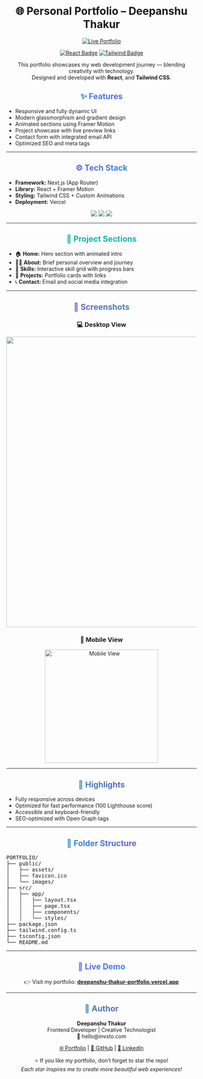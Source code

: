 <h1 align="center">🌐 Personal Portfolio – Deepanshu Thakur</h1>

<p align="center">
  <a href="https://deepanshu-thakur-portfolio.vercel.app" target="_blank">
    <img src="https://img.shields.io/badge/🚀_Live_Portfolio-000?style=for-the-badge&logo=vercel&logoColor=white" alt="Live Portfolio">
  </a>
</p>

<p align="center">
  <a href="https://react.dev/" target="_blank"><img src="https://img.shields.io/badge/React-61DAFB?style=for-the-badge&logo=react&logoColor=black" alt="React Badge"></a>
  <a href="https://tailwindcss.com/" target="_blank"><img src="https://img.shields.io/badge/Tailwind_CSS-06B6D4?style=for-the-badge&logo=tailwindcss&logoColor=white" alt="Tailwind Badge"></a>
</p>

<p align="center">
  This portfolio showcases my web development journey — blending creativity with technology.<br>
  Designed and developed with <strong>React</strong>, and <strong>Tailwind CSS</strong>.
</p>

<div align="center">
<h2 style="background: linear-gradient(90deg,#06b6d4,#9333ea); -webkit-background-clip: text; color: transparent;">✨ Features</h2>
<ul align="left">
  <li>Responsive and fully dynamic UI</li>
  <li>Modern glassmorphism and gradient design</li>
  <li>Animated sections using Framer Motion</li>
  <li>Project showcase with live preview links</li>
  <li>Contact form with integrated email API</li>
  <li>Optimized SEO and meta tags</li>
</ul>
</div>

<hr>

<div align="center">
<h2 style="background: linear-gradient(90deg,#9333ea,#06b6d4); -webkit-background-clip: text; color: transparent;">⚙ Tech Stack</h2>
<ul align="left">
  <li><strong>Framework:</strong> Next.js (App Router)</li>
  <li><strong>Library:</strong> React + Framer Motion</li>
  <li><strong>Styling:</strong> Tailwind CSS + Custom Animations</li>
  <li><strong>Deployment:</strong> Vercel</li>
</ul>

<p align="center">
  <img src="https://img.shields.io/badge/VS_Code-0078d7?style=for-the-badge&logo=visualstudiocode&logoColor=white">
  <img src="https://img.shields.io/badge/GitHub-181717?style=for-the-badge&logo=github&logoColor=white">
  <img src="https://img.shields.io/badge/Vercel-000000?style=for-the-badge&logo=vercel&logoColor=white">
</p>
</div>

<hr>

<div align="center">
<h2 style="background: linear-gradient(90deg,#10b981,#06b6d4); -webkit-background-clip: text; color: transparent;">🧠 Project Sections</h2>
<ul align="left">
  <li>🏠 <strong>Home:</strong> Hero section with animated intro</li>
  <li>👨‍💻 <strong>About:</strong> Brief personal overview and journey</li>
  <li>🧩 <strong>Skills:</strong> Interactive skill grid with progress bars</li>
  <li>💼 <strong>Projects:</strong> Portfolio cards with links</li>
  <li>📞 <strong>Contact:</strong> Email and social media integration</li>
</ul>
</div>

<hr>

<div align="center">
<h2 style="background: linear-gradient(90deg,#9333ea,#10b981); -webkit-background-clip: text; color: transparent;">📸 Screenshots</h2>
<h3>💻 Desktop View</h3>
<img src="https://i.ibb.co/RGp2rTVM/Light-house-test.png" alt="Desktop View" width="1366" height="768">
<h3>📱 Mobile View</h3>
<img src="https://i.ibb.co/nNpMJL3H/Screenshot-20251024-233111-Chrome.jpg" alt="Mobile View" width="300">
</div>

<hr>

<div align="center">
<h2 style="background: linear-gradient(90deg,#10b981,#9333ea); -webkit-background-clip: text; color: transparent;">🎯 Highlights</h2>
<ul align="left">
  <li>Fully responsive across devices</li>
  <li>Optimized for fast performance (100 Lighthouse score)</li>
  <li>Accessible and keyboard-friendly</li>
  <li>SEO-optimized with Open Graph tags</li>
</ul>
</div>

<hr>

<div align="center">
<h2 style="background: linear-gradient(90deg,#06b6d4,#9333ea); -webkit-background-clip: text; color: transparent;">📂 Folder Structure</h2>
<pre align="left">
PORTFOLIO/
├── public/
│   ├── assets/
│   ├── favicon.ico
│   └── images/
├── src/
│   ├── app/
│   │   ├── layout.tsx
│   │   ├── page.tsx
│   │   ├── components/
│   │   └── styles/
├── package.json
├── tailwind.config.ts
├── tsconfig.json
└── README.md
</pre>
</div>

<hr>

<div align="center">
<h2 style="background: linear-gradient(90deg,#9333ea,#06b6d4); -webkit-background-clip: text; color: transparent;">🚀 Live Demo</h2>
<p>👉 Visit my portfolio: <a href="https://deepanshu-thakur-portfolio.vercel.app" target="_blank"><strong>deepanshu-thakur-portfolio.vercel.app</strong></a></p>
</div>

<hr>

<div align="center">
<h2 style="background: linear-gradient(90deg,#10b981,#9333ea); -webkit-background-clip: text; color: transparent;">💬 Author</h2>
<p><strong>Deepanshu Thakur</strong><br>
Frontend Developer | Creative Technologist<br>
📧 hello@invsto.com</p>

<p align="center">
  <a href="https://deepanshu-thakur-portfolio.vercel.app" target="_blank">🌐 Portfolio</a> |
  <a href="https://github.com/deepanshu-thakur" target="_blank">🐙 GitHub</a> |
  <a href="https://www.linkedin.com/in/deepanshu-thakur-frontend" target="_blank">💼 LinkedIn</a>
</p>

<p align="center">
⭐ If you like my portfolio, don’t forget to star the repo!<br>
<em>Each star inspires me to create more beautiful web experiences!</em>
</p>
</div>
